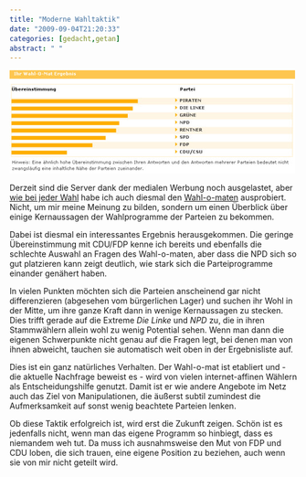 ```yaml
---
title: "Moderne Wahltaktik"
date: "2009-09-04T21:20:33"
categories: [gedacht,getan]
abstract: " "
---
```


![Ergebnis Wahl-o-mat](wahl-o-mat.jpg)

Derzeit sind die Server dank der medialen Werbung noch ausgelastet, aber [wie bei jeder Wahl](/2006/02/26/wahlkampf-in-sachsen-anhalt/) habe ich auch diesmal den [Wahl-o-maten](http://www12.bpb.de/methodik/XQJYR3,0,WahlOMat_Bundestagswahl.html) ausprobiert. Nicht, um mir meine Meinung zu bilden, sondern um einen Überblick über einige Kernaussagen der Wahlprogramme der Parteien zu bekommen.

Dabei ist diesmal ein interessantes Ergebnis herausgekommen. Die geringe Übereinstimmung mit CDU/FDP kenne ich bereits und ebenfalls die schlechte Auswahl an Fragen des Wahl-o-maten, aber dass die NPD sich so gut platzieren kann zeigt deutlich, wie stark sich die Parteiprogramme einander genähert haben.

In vielen Punkten möchten sich die Parteien anscheinend gar nicht differenzieren (abgesehen vom bürgerlichen Lager) und suchen ihr Wohl in der Mitte, um ihre ganze Kraft dann in wenige Kernaussagen zu stecken. Dies trifft gerade auf die Extreme *Die Linke* und *NPD* zu, die in ihren Stammwählern allein wohl zu wenig Potential sehen. Wenn man dann die eigenen Schwerpunkte nicht genau auf die Fragen legt, bei denen man von ihnen abweicht, tauchen sie automatisch weit oben in der Ergebnisliste auf.

Dies ist ein ganz natürliches Verhalten. Der Wahl-o-mat ist etabliert und - die aktuelle Nachfrage beweist es - wird von vielen internet-affinen Wählern als Entscheidungshilfe genutzt. Damit ist er wie andere Angebote im Netz auch das Ziel von Manipulationen, die äußerst subtil zumindest die Aufmerksamkeit auf sonst wenig beachtete Parteien lenken.

Ob diese Taktik erfolgreich ist, wird erst die Zukunft zeigen. Schön ist es jedenfalls nicht, wenn man das eigene Programm so hinbiegt, dass es niemandem weh tut. Da muss ich ausnahmsweise den Mut von FDP und CDU loben, die sich trauen, eine eigene Position zu beziehen, auch wenn sie von mir nicht geteilt wird.
